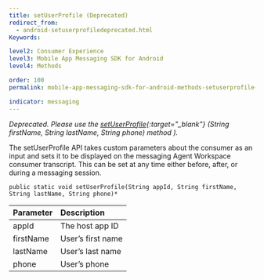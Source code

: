 ```yaml
---
title: setUserProfile (Deprecated)
redirect_from:
  - android-setuserprofiledeprecated.html
Keywords:

level2: Consumer Experience
level3: Mobile App Messaging SDK for Android
level4: Methods

order: 100
permalink: mobile-app-messaging-sdk-for-android-methods-setuserprofile-(deprecated).html

indicator: messaging
---
```


*Deprecated. Please use the [setUserProfile](android-setuserprofile.html){:target="_blank"} (String firstName, String lastName, String phone) method ).*

The setUserProfile API takes custom parameters about the consumer as an input and sets it to be displayed on the messaging Agent Workspace consumer transcript. This can be set at any time either before, after, or during a messaging session.

`public static void setUserProfile(String appId, String firstName, String lastName, String phone)*`

| Parameter | Description |
| :--- | :--- |
| appId | The host app ID |
| firstName | User’s first name |
| lastName | User’s last name |
| phone | User’s phone |


